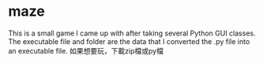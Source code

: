 # maze
This is a small game I came up with after taking several Python GUI classes.<br>
The executable file and folder are the data that I converted the .py file into an executable file.
如果想要玩，下載zip檔或py檔
